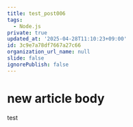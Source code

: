 ```yaml
---
title: test_post006
tags:
  - Node.js
private: true
updated_at: '2025-04-28T11:10:23+09:00'
id: 3c9e7a78df7667a27c66
organization_url_name: null
slide: false
ignorePublish: false
---
```

# new article body
test
